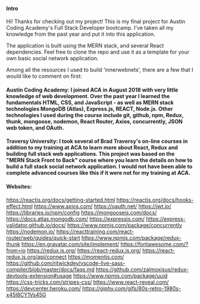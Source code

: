 #### Intro

Hi! Thanks for checking out my project! This is my final project for Austin Coding Academy's Full Stack Developer bootcamp. I've taken all my knowledge from the past year and put it into this application.

The application is built using the MERN stack, and several React dependencies. Feel free to clone the repo and use it as a template for your own basic social network application.

Among all the resources I used to build 'innerwebnets', there are a few that I would like to comment on first:

#### Austin Coding Academy: I joined ACA in August 2018 with very little knowledge of web development. Over the past year I learned the fundamentals HTML, CSS, and JavaScript - as well as MERN stack technologies MongoDB (Atlas), Express.js, REACT, Node.js. Other technologies I used during the course include git, github, npm, Redux, thunk, mongoose, nodemon, React Router, Axios, concurrently, JSON web token, and OAuth.

#### Traversy University: I took several of Brad Traversy's on-line courses in addition to my training at ACA to learn more about React, Redux and building full stack web applications. This project was based on the "MERN Stack Front to Back" course where you learn the details on how to build a full stack social network application. I would not have been able to complete advanced courses like this if it were not for my training at ACA.

#### Websites:

https://reactjs.org/docs/getting-started.html
https://reactjs.org/docs/hooks-effect.html
https://www.axios.com/
https://oauth.net/
https://jwt.io/
https://libraries.io/npm/config
https://mongoosejs.com/docs/
https://docs.atlas.mongodb.com/
https://expressjs.com/
https://express-validator.github.io/docs/
https://www.npmjs.com/package/concurrently
https://nodemon.io/
https://reacttraining.com/react-router/web/guides/quick-start
https://www.npmjs.com/package/redux-thunk
https://en.gravatar.com/site/implement/
https://fontawesome.com/?from=io
https://redux.js.org/
https://react-redux.js.org/
https://react-redux.js.org/api/connect
https://momentjs.com/
https://github.com/ritwickdey/vscode-live-sass-compiler/blob/master/docs/faqs.md
https://github.com/zalmoxisus/redux-devtools-extension#usage
https://www.npmjs.com/package/uuid
https://css-tricks.com/stripes-css/
https://www.react-reveal.com/
https://devcenter.heroku.com/
https://giphy.com/gifs/80s-retro-1980s-x45I8CY1Vs45G
